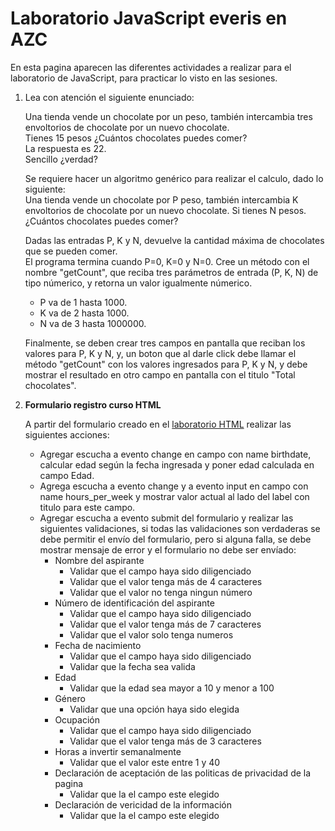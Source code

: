 <h1>Laboratorio JavaScript everis en AZC</h1>

<p>
    En esta pagina aparecen las diferentes actividades a realizar para el laboratorio de JavaScript, para practicar lo visto en las sesiones.
</p>

<ol>
    <li>
        Lea con atención el siguiente enunciado:
        <p>
            Una tienda vende un chocolate por un peso, también intercambia tres envoltorios de chocolate por un nuevo chocolate.
            <br />
            Tienes 15 pesos ¿Cuántos chocolates puedes comer?
            <br />
            La respuesta es 22.
            <br />
            Sencillo ¿verdad?
        </p>
        <p>
            Se requiere hacer un algoritmo genérico para realizar el calculo, dado lo siguiente:
            <br />
            Una tienda vende un chocolate por P peso, también intercambia K envoltorios de chocolate por un nuevo chocolate.
            Si tienes N pesos. ¿Cuántos chocolates puedes comer?
        </p>
        <p>
            Dadas las entradas P, K y N, devuelve la cantidad máxima de chocolates que se pueden comer.
            <br />
            El programa termina cuando P=0, K=0 y N=0.
            Cree un método con el nombre "getCount", que reciba tres parámetros de entrada (P, K, N) de tipo númerico, y retorna un valor igualmente númerico.
            <ul>
                <li>
                    P va de 1 hasta 1000.
                </li>
                <li>
                    K va de 2 hasta 1000.
                </li>
                <li>
                    N va de 3 hasta 1000000.
                </li>
            </ul>
        </p>
        <p>
            Finalmente, se deben crear tres campos en pantalla que reciban los valores para P, K y N, y, un boton que al darle click debe llamar el método "getCount" con los valores ingresados para P, K y N, y debe mostrar el resultado en otro campo en pantalla con el titulo "Total chocolates".
        </p>
    </li>
    <li>
        <strong>Formulario registro curso HTML</strong>
        <br />
        <p>
            A partir del formulario creado en el <a href="formularios.md#formularioRegistroCursoHTML" target="_blank">laboratorio HTML</a> realizar las siguientes acciones:
        </p>
        <ul>
            <li>
                Agregar escucha a evento change en campo con name birthdate, calcular edad según la fecha ingresada y poner edad calculada en campo Edad.
            </li>
            <li>
                Agrega escucha a evento change y a evento input en campo con name hours_per_week y mostrar valor actual al lado del label con titulo para este campo.
            </li>
            <li>
                Agregar escucha a evento submit del formulario y realizar las siguientes validaciones, si todas las validaciones son verdaderas se debe permitir el envío del formulario, pero si alguna falla, se debe mostrar mensaje de error y el formulario no debe ser envíado:
                <ul>
                    <li>
                        Nombre del aspirante
                        <ul>
                            <li>
                                Validar que el campo haya sido diligenciado
                            </li>
                            <li>
                                Validar que el valor tenga más de 4 caracteres
                            </li>
                            <li>
                                Validar que el valor no tenga ningun número
                            </li>
                        </ul>
                    </li>
                    <li>
                        Número de identificación del aspirante
                        <ul>
                            <li>
                                Validar que el campo haya sido diligenciado
                            </li>
                            <li>
                                Validar que el valor tenga más de 7 caracteres
                            </li>
                            <li>
                                Validar que el valor solo tenga numeros
                            </li>
                        </ul>
                    </li>
                    <li>
                        Fecha de nacimiento
                        <ul>
                            <li>
                                Validar que el campo haya sido diligenciado
                            </li>
                            <li>
                                Validar que la fecha sea valida
                            </li>
                        </ul>
                    </li>
                    <li>
                        Edad
                        <ul>
                            <li>
                                Validar que la edad sea mayor a 10 y menor a 100
                            </li>
                        </ul>
                    </li>
                    <li>
                        Género
                        <ul>
                            <li>
                                Validar que una opción haya sido elegida
                            </li>
                        </ul>
                    </li>
                    <li>
                        Ocupación
                        <ul>
                            <li>                        
                                Validar que el campo haya sido diligenciado
                            </li>
                            <li>
                                Validar que el valor tenga más de 3 caracteres
                            </li>
                        </ul>
                    </li>
                    <li>
                        Horas a invertir semanalmente
                        <ul>
                            <li>
                                Validar que el valor este entre 1 y 40
                            </li>
                        </ul>
                    </li>
                    <li>
                        Declaración de aceptación de las politicas de privacidad de la pagina
                        <ul>
                            <li>
                                Validar que la el campo este elegido
                            </li>
                        </ul>
                    </li>
                    <li>
                        Declaración de vericidad de la información
                        <ul>
                            <li>
                                Validar que la el campo este elegido
                            </li>
                        </ul>
                    </li>
                </ul>
            </li>
        </ul>
    </li>
</ol>